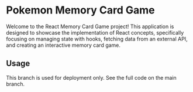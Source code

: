# Pokemon Memory Card Game
Welcome to the React Memory Card Game project! This application is designed to showcase the implementation of React concepts, specifically focusing on managing state with hooks, fetching data from an external API, and creating an interactive memory card game.

## Usage
This branch is used for deployment only.  See the full code on the main branch.
